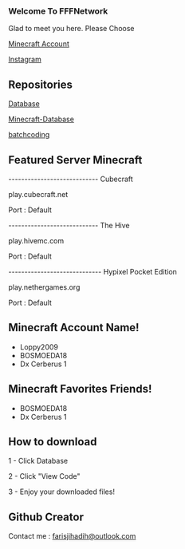 ### Welcome To FFFNetwork


Glad to meet you here.
Please Choose 



[Minecraft Account](https://github.com/FFF-Net/HHH)

[Instagram](https://bit.ly/2GwDlun)

## Repositories

[Database](https://github.com/FFF-Net/Database)

[Minecraft-Database](https://github.com/FFF-Net/Minecraft-Database)

[batchcoding](https://github.com/FFF-Net/batchcoding)

## Featured Server Minecraft

---------------------------- Cubecraft

play.cubecraft.net

Port : Default

---------------------------- The Hive

play.hivemc.com

Port : Default

----------------------------- Hypixel Pocket Edition

play.nethergames.org

Port : Default

## Minecraft Account Name!
- Loppy2009
- BOSMOEDA18
- Dx Cerberus 1

## Minecraft Favorites Friends!
- BOSMOEDA18
- Dx Cerberus 1

## How to download
1 - Click Database

2 - Click "View Code"

3 - Enjoy your downloaded files!

## Github Creator
Contact me :
farisjihadih@outlook.com


